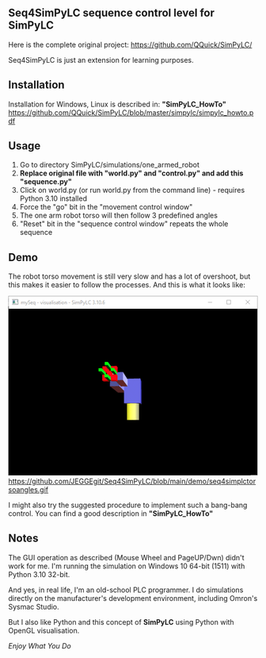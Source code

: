 Seq4SimPyLC sequence control level for SimPyLC
-----------------------------------------------

Here is the complete original project:
https://github.com/QQuick/SimPyLC/

Seq4SimPyLC is just an extension for learning purposes.

Installation
------------

Installation for Windows, Linux is described in:
**"SimPyLC_HowTo"**
https://github.com/QQuick/SimPyLC/blob/master/simpylc/simpylc_howto.pdf

Usage
-----

1. Go to directory SimPyLC/simulations/one_armed_robot
2. **Replace original file with "world.py" and "control.py" and add this "sequence.py"**
3. Click on world.py (or run world.py from the command line) - requires Python 3.10 installed
4. Force the "go" bit in the "movement control window"
5. The one arm robot torso will then follow 3 predefined angles
6. "Reset" bit in the "sequence control window" repeats the whole sequence

Demo
----

The robot torso movement is still very slow and has a lot of overshoot, but this makes it easier to follow the processes. 
And this is what it looks like:

![alt text](https://github.com/JEGGEgit/Seq4SimPyLC/blob/main/demo/seq4simplctorsoangles.gif?raw=true)
https://github.com/JEGGEgit/Seq4SimPyLC/blob/main/demo/seq4simplctorsoangles.gif

I might also try the suggested procedure to implement such a bang-bang control. 
You can find a good description in **"SimPyLC_HowTo"**

Notes
-----

The GUI operation as described (Mouse Wheel and PageUP/Dwn) didn't work for me. I'm running the simulation on Windows 10 64-bit (1511) with Python 3.10 32-bit.

And yes, in real life, I'm an old-school PLC programmer. I do simulations directly on the manufacturer's development environment, including Omron's Sysmac Studio.

But I also like Python and this concept of **SimPyLC** using Python with OpenGL visualisation.

*Enjoy What You Do*















